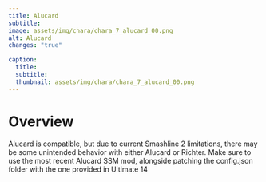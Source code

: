 ```yaml
---
title: Alucard
subtitle: 
image: assets/img/chara/chara_7_alucard_00.png
alt: Alucard
changes: "true"

caption:
  title:
  subtitle: 
  thumbnail: assets/img/chara/chara_7_alucard_00.png
---
```


# Overview

Alucard is compatible, but due to current Smashline 2 limitations, there may be some unintended behavior with either Alucard or Richter. Make sure to use the most recent Alucard SSM mod, alongside patching the config.json folder with the one provided in Ultimate 14
